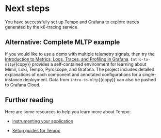 # Next steps

You have successfully set up Tempo and Grafana to explore traces generated by the k6-tracing service.

## Alternative: Complete MLTP example

If you would like to use a demo with multiple telemetry signals, then try the [Introduction to Metrics, Logs, Traces, and Profiling in Grafana](https://github.com/grafana/intro-to-mlt).
`Intro-to-mltp`{{copy}} provides a self-contained environment for learning about Mimir, Loki, Tempo, Pyroscope, and Grafana.
The project includes detailed explanations of each component and annotated configurations for a single-instance deployment.
Data from `intro-to-mltp`{{copy}} can also be pushed to Grafana Cloud.

## Further reading

Here are some resources to help you learn more about Tempo:

- [Instrumenting your application](https://grafana.com/docs/tempo/latest/getting-started/instrumentation/)

- [Setup guides for Tempo](https://grafana.com/docs/tempo/latest/setup/)
